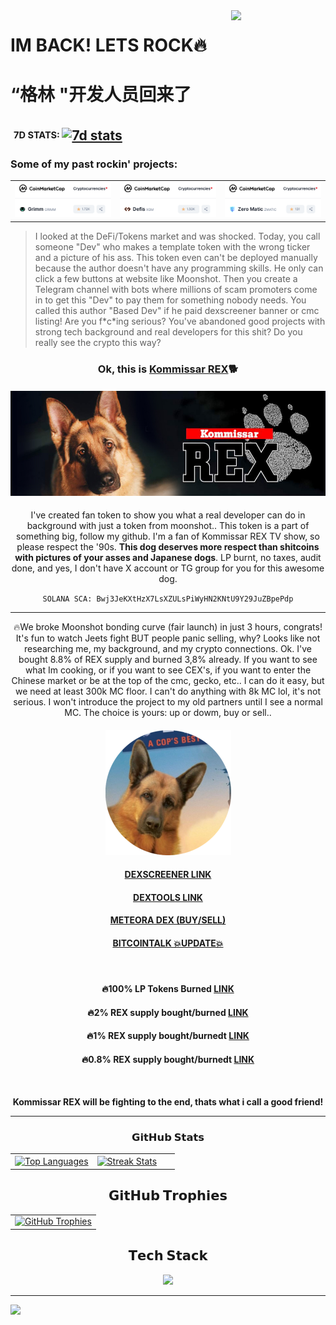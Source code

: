 <img align="right" width="30%" src="Programming.gif">

# IM BACK! LETS ROCK🔥
# “格林 "开发人员回来了
<h2 align="left" style="vertical-align: middle;">
 <a href="https://wakatime.com/@freenetcoder"><img height="20" padding-left=20 src="https://wakatime.com/badge/user/6c66cc47-ce26-48cc-a555-22494865c546.svg" alt=""/></a> <sup><sub>7D STATS: </sub></sup> <a href="https://visitcount.itsvg.in/analytics/freenetcoder"><img height="20" src="https://visitcount.itsvg.in/api?id=freenetcoder&icon=0&color=0" alt="7d stats"/></a>
</h2>
  
  <h3>Some of my past rockin' projects:</h3>
<table width="100%" align="center">
  <tr>
    <td width="30%"><a href="https://coinmarketcap.com/currencies/grimm/" target=_blank><img src="https://raw.githubusercontent.com/freenetcoder/freenetcoder/main/grimm.png"></a>
    </td>
     <td width="30%"><a href="https://coinmarketcap.com/currencies/defis/" target=_blank><img src="https://raw.githubusercontent.com/freenetcoder/freenetcoder/main/defis.png"></a>
    </td>
     <td width="30%"><a href="https://coinmarketcap.com/currencies/zero-matic/" target=_blank><img src="https://raw.githubusercontent.com/freenetcoder/freenetcoder/main/zeromatic.png"></a>
    </td>
  </tr>
</table>


<p><blockquote>I looked at the DeFi/Tokens market and was shocked. Today, you call someone "Dev" who makes a template token with the wrong ticker and a picture of his ass. This token even can't be deployed manually because the author doesn't have any programming skills. He only can click a few buttons at website like Moonshot. Then you create a Telegram channel with bots where millions of scam promoters come in to get this "Dev" to pay them for something nobody needs. You called this author "Based Dev" if he paid dexscreener banner or cmc listing! Are you f*c*ing serious? You've abandoned good projects with strong tech background and real developers for this shit? Do you really see the crypto this way?</blockquote></p>


<h3 align="center">Ok, this is <a href="https://dexscreener.com/solana/bwj3jekxthzx7lsxzulspiwyhn2kntu9y29juzbpepdp">Kommissar REX</a>🐕</h3>
<h4 align="center"><a href="https://dexscreener.com/solana/bwj3jekxthzx7lsxzulspiwyhn2kntu9y29juzbpepdp"><img src="https://raw.githubusercontent.com/freenetcoder/freenetcoder/refs/heads/main/rex/banner.jpg"></a></h4>
<p align="center">I've created fan token to show you what a real developer can do in background with just a token from moonshot.. This token is a part of something big, follow my github. I'm a fan of Kommissar REX TV show, so please respect the '90s. <b>This dog deserves more respect than shitcoins with pictures of your asses and Japanese dogs</b>. LP burnt, no taxes, audit done, and yes, I don't have X account or TG group for you for this awesome dog.</p>

<p align="center"><code align="center">SOLANA SCA: Bwj3JeKXtHzX7LsXZULsPiWyHN2KNtU9Y29JuZBpePdp</code></p><p align="center">

<hr>
<p align="center">🔥We broke Moonshot bonding curve (fair launch) in just 3 hours, congrats! It's fun to watch Jeets fight BUT people panic selling, why? Looks like not researching me, my background, and my crypto connections. Ok. I've bought 8.8% of REX supply and burned 3,8% already. If you want to see what Im cooking, or if you want to see CEX's, if you want to enter the Chinese market or be at the top of the cmc, gecko, etc.. I can do it easy, but we need at least 300k MC floor. I can't do anything with 8k MC lol, it's not serious. I won't introduce the project to my old partners until I see a normal MC. The choice is yours: up or dowm, buy or sell..</p>

<h4 align="center"><a href="https://dexscreener.com/solana/bwj3jekxthzx7lsxzulspiwyhn2kntu9y29juzbpepdp"><img src="https://raw.githubusercontent.com/freenetcoder/freenetcoder/refs/heads/main/rex/200logo.png"></a></h4>

<h4 align="center"><a href="https://dexscreener.com/solana/bwj3jekxthzx7lsxzulspiwyhn2kntu9y29juzbpepdp">DEXSCREENER LINK</a></h4>
<h4 align="center"><a href="https://www.dextools.io/app/en/solana/pair-explorer/FpG2PFBYx68KTE13wv4v967XeAuCkdsmvQn6ExEnfVRp">DEXTOOLS LINK</a></h4>
<h4 align="center"><a href="https://app.meteora.ag/pools/FpG2PFBYx68KTE13wv4v967XeAuCkdsmvQn6ExEnfVRp">METEORA DEX (BUY/SELL)</a></h4>
<h4 align="center"><a href="https://bitcointalk.org/index.php?topic=5172476">BITCOINTALK 💥UPDATE💥</a></h4><br/>

<h4 align="center">🔥100% LP Tokens Burned <a href="https://solscan.io/token/FnNM2ZBf72dVtW85YpW9Aqh8hepbo9PBN852UWG9AiKJ"> LINK</a></h4>
<h4 align="center">🔥2% REX supply bought/burned <a href="https://solscan.io/tx/5h261G1B4tLUwbdsP65ryfjnMnq4s9URj2GSzFtkB1zWWdaLFt8mFTfmg6z83zHrNVQAEijV58vBjhhmjoLKpwM9"> LINK</a></h4>
<h4 align="center">🔥1% REX supply bought/burnedt <a href="https://solscan.io/tx/4PrKdB6hGN7jm3ybc9N3pQKkx1p8oLUgWRpChNXF6PzxiYw6AaaEzv4ywG22XFfBPCot4LdQ2iLHyf16PhjgVFY2"> LINK</a></h4>
<h4 align="center">🔥0.8% REX supply bought/burnedt <a href="https://solscan.io/tx/2avDWFaiT9fShyZT3tuCit11oG6e6hA63g2rtXSC3YzxsDo3rUMpVdPDzvA394EMMx4ULpJhzL9G99vtWAzpsaUj"> LINK</a></h4>
<br/>
<p align="center"> <b>Kommissar REX will be fighting to the end, thats what i call a good friend!</b></p>
<hr>



<h3 align="center">𝗚𝗶𝘁𝗛𝘂𝗯 𝗦𝘁𝗮𝘁𝘀</h3>

<table width="100%" align="center">
  <tr>
    <td width="50%">
        <a href="https://github.com/freenetcoder">
          <picture>
            <source media="(prefers-color-scheme: dark)" srcset="https://github-readme-stats.vercel.app/api/top-langs/?username=freenetcoder&layout=compact&hide_border=true&theme=radical&langs_count=10" />
            <source media="(prefers-color-scheme: light)" srcset="https://github-readme-stats.vercel.app/api/top-langs/?username=freenetcoder&layout=compact&langs_count=10&hide_border=true" />
            <img align="center" src="https://github-readme-stats.vercel.app/api/top-langs/?username=freenetcoder&layout=compact&hide_border=true&theme=radical&langs_count=10" alt="Top Languages" />
          </picture>
        </a>
    </td>
    <td width="50%">
        <a href="https://github.com/freenetcoder">
          <picture>
            <source media="(prefers-color-scheme: dark)" srcset="https://github-readme-streak-stats-seven-psi.vercel.app?user=freenetcoder&hide_border=true&theme=radical" />
            <source media="(prefers-color-scheme: light)" srcset="https://github-readme-streak-stats-seven-psi.vercel.app?user=freenetcoder&hide_border=true" />
            <img align="center" src="https://github-readme-streak-stats-seven-psi.vercel.app?user=freenetcoder&hide_border=true&theme=radical" alt="Streak Stats" />
          </picture>
        </a>
    </td>
  </tr>
</table>

<h2 align="center">𝗚𝗶𝘁𝗛𝘂𝗯 𝗧𝗿𝗼𝗽𝗵𝗶𝗲𝘀</h2>

<table width="100%" align="center">
  <tr>
    <td align="center">
        <a href="https://github.com/ryo-ma/github-profile-trophy">
          <picture>
            <source media="(prefers-color-scheme: dark)" srcset="https://github-profile-trophy.vercel.app/?username=freenetcoder&hide_border=true&theme=radical&no-frame=true&no-bg=false&margin-w=4&row=1" />
            <source media="(prefers-color-scheme: light)" srcset="https://github-profile-trophy.vercel.app/?username=freenetcoder&no-frame=true&no-bg=false&margin-w=4&row=1&hide_border=true" />
            <img alt="GitHub Trophies" src="https://github-profile-trophy.vercel.app/?username=freenetcoder&hide_border=true&theme=radical&no-frame=true&no-bg=false&margin-w=4&row=1" />
          </picture>
        <a/>
    </td>
  </tr>
</table>

<h2 align="center">𝗧𝗲𝗰𝗵 𝗦𝘁𝗮𝗰𝗸</h2>

<div align="center">
  <a href="https://skillicons.dev">
    <img src="https://skillicons.dev/icons?i=aiscript,cmake,codepen,css,debian,discord,docker,electron,elixir,gatsby,github,gitlab,go,ipfs,java,js,kali,linux,mysql,mongodb,nix,nodejs,npm,php,py,qt,react,redhat,redis,remix,rust,solidity,tailwind,ts,ubuntu,unity,vercel,vim,vscode,vue,webpack,yarn" />

  </a>
</div>

<hr>

<!-- yhype Installation -->
![](https://hit.yhype.me/github/profile?user_id=138437760)
